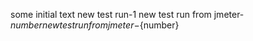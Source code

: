 some initial text
new test run-1
new test run from jmeter-${number}
new test run from jmeter-${number}
